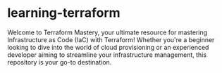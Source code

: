 # learning-terraform
Welcome to Terraform Mastery, your ultimate resource for mastering Infrastructure as Code (IaC) with Terraform! Whether you're a beginner looking to dive into the world of cloud provisioning or an experienced developer aiming to streamline your infrastructure management, this repository is your go-to destination.
